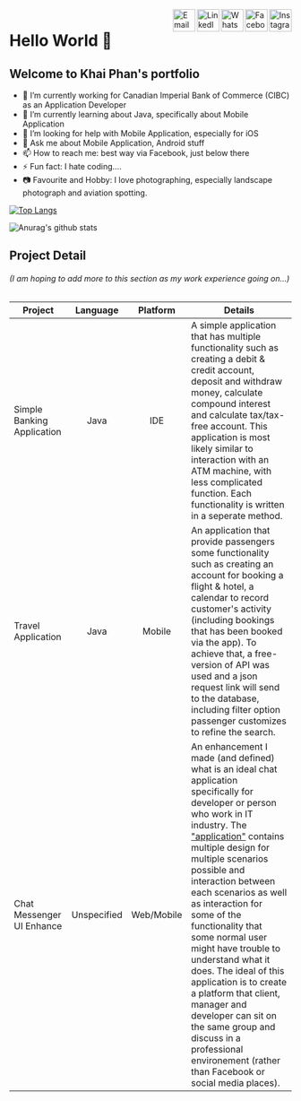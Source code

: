<!--
**phanthanhkhai480/phanthanhkhai480** is a ✨ _special_ ✨ repository because its `README.md` (this file) appears on your GitHub profile.
-->


<a target="_blank" href="https://www.instagram.com/phanthanh.khai/">
  <img src='https://i.postimg.cc/5jC6V37P/unnamed.png' align="right" width=40 length=40 alt='Instagram'/>
</a>
<a target="_blank" href="https://www.facebook.com/phanthanh.khai.9">
  <img src='https://i.postimg.cc/Sjyv0Tx4/Facebook-Logo-2019.png' align="right" width=40 length=40 alt='Facebook'/>
</a>
<a target="_blank" href="https://api.whatsapp.com/send?phone=+14168240102">
  <img src='https://i.postimg.cc/0KPghPH1/social-whatsapp-circle-512.png' align="right" width=40 length=40 alt='WhatsApp'/>
</a>
<a target="_blank" href="https://www.linkedin.com/in/phanthanhkhai9/">
  <img src='https://i.postimg.cc/tYrTdMY4/social-linkedin-circle-512.png' align="right" width=40 length=40 alt='LinkedIn'/>
</a>
<a target="_blank" href="mailto:phanthanhkhai480@gmail.com">
  <img src='https://i.postimg.cc/vcSYxxN1/icon-email-material-design-512.png' align="right" width=40 length=40 alt='Email'/>
</a>

# Hello World 👋
## Welcome to Khai Phan's portfolio


- 🔭 I’m currently working for Canadian Imperial Bank of Commerce (CIBC) as an Application Developer
- 🌱 I’m currently learning about Java, specifically about Mobile Application
- 🤔 I’m looking for help with Mobile Application, especially for iOS
- 💬 Ask me about Mobile Application, Android stuff
- 📫 How to reach me: best way via Facebook, just below there
- ⚡ Fun fact: I hate coding....
- 📷 Favourite and Hobby: I love photographing, especially landscape photograph and aviation spotting. 


[![Top Langs](https://github-readme-stats.vercel.app/api/top-langs/?username=phanthanhkhai480&layout=compact&show_icons=true&theme=dracula)](https://github.com/anuraghazra/github-readme-stats)

![Anurag's github stats](https://github-readme-stats.vercel.app/api?username=phanthanhkhai480&show_icons=true&theme=dracula)


## Project Detail
###### (I am hoping to add more to this section as my work experience going on...)

| Project                       | Language   | Platform | Details                         | 
| ----------------------------- |:----------:|:--------:|---------------------------------|
| Simple Banking Application    | Java       | IDE      | A simple application that has multiple functionality such as creating a debit & credit account, deposit and withdraw money, calculate compound interest and calculate tax/tax-free account. This application is most likely similar to interaction with an ATM machine, with less complicated function. Each functionality is written in a seperate method.  |
| Travel Application            | Java       | Mobile   | An application that provide passengers some functionality such as creating an account for booking a flight & hotel, a calendar to record customer's activity (including bookings that has been booked via the app). To achieve that, a free-version of API was used and a json request link will send to the database, including filter option passenger customizes to refine the search.   |
| Chat Messenger UI Enhance     | Unspecified| Web/Mobile | An enhancement I made (and defined) what is an ideal chat application specifically for developer or person who work in IT industry. The ["application"](https://www.figma.com/proto/RmQACSrr3ltHtxBclB5ZXN/BTH745-Prototype?node-id=101%3A140&scaling=min-zoom) contains multiple design for multiple scenarios possible and interaction between each scenarios as well as interaction for some of the functionality that some normal user might have trouble to understand what it does. The ideal of this application is to create a platform that client, manager and developer can sit on the same group and discuss in a professional environement (rather than Facebook or social media places).






